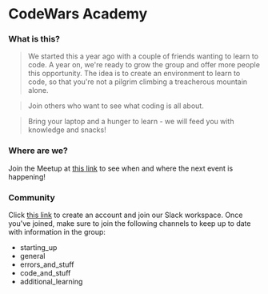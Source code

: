 # CodeWars Academy

### What is this?
> We started this a year ago with a couple of friends wanting to learn to code. A year on, we're ready to grow the group and offer more people this opportunity. The idea is to create an environment to learn to code, so that you're not a pilgrim climbing a treacherous mountain alone.

> Join others who want to see what coding is all about.

> Bring your laptop and a hunger to learn - we will feed you with knowledge and snacks!

### Where are we?

Join the Meetup at [this link](https://www.meetup.com/codename_thursday-py/) to see when and where the next event is happening!

### Community

Click [this link](https://join.slack.com/t/codewarsacademy/shared_invite/enQtNDIzNTE4Mjk5NzUwLTI0NTRkMDk4ZTU5OWEyODRhZDA4ZTUzOTA5MzJjYmQ5MmYyZWNkZDI1YzU1Y2U5Yzg4M2FhYzUyM2M5MGM3ODU) to create an account and join our Slack workspace. Once you've joined, make sure to join the following channels to keep up to date with information in the group:

- starting_up
- general
- errors_and_stuff
- code_and_stuff
- additional_learning